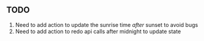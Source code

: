## TODO

1. Need to add action to update the sunrise time _after_ sunset to avoid bugs
2. Need to add action to redo api calls after midnight to update state

